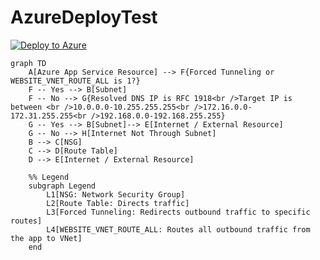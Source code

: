 # AzureDeployTest

[![Deploy to Azure](https://aka.ms/deploytoazurebutton)](https://portal.azure.com/#create/Microsoft.Template/uri/https%3A%2F%2Fraw.githubusercontent.com%2Fmatt5689%2FAzureDeployTest%2Fmain%2Fazuredeploy.json)


```mermaid
graph TD
    A[Azure App Service Resource] --> F{Forced Tunneling or WEBSITE_VNET_ROUTE_ALL is 1?}
    F -- Yes --> B[Subnet]
    F -- No --> G{Resolved DNS IP is RFC 1918<br />Target IP is between <br />10.0.0.0-10.255.255.255<br />172.16.0.0-172.31.255.255<br />192.168.0.0-192.168.255.255}
    G -- Yes --> B[Subnet]--> E[Internet / External Resource]
    G -- No --> H[Internet Not Through Subnet]
    B --> C[NSG]
    C --> D[Route Table]
    D --> E[Internet / External Resource]

    %% Legend
    subgraph Legend
        L1[NSG: Network Security Group]
        L2[Route Table: Directs traffic]
        L3[Forced Tunneling: Redirects outbound traffic to specific routes]
        L4[WEBSITE_VNET_ROUTE_ALL: Routes all outbound traffic from the app to VNet]
    end
```
